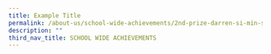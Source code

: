 ```yaml
---
title: Example Title
permalink: /about-us/school-wide-achievements/2nd-prize-darren-si-min-science-project-competition-2018
description: ""
third_nav_title: SCHOOL WIDE ACHIEVEMENTS
---
```

